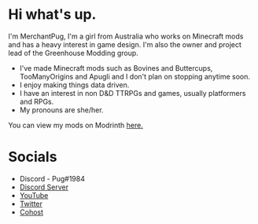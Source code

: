# Hi what's up.

I'm MerchantPug, I'm a girl from Australia who works on Minecraft mods and has a heavy interest in game design.
I'm also the owner and project lead of the Greenhouse Modding group.

- I've made Minecraft mods such as Bovines and Buttercups, TooManyOrigins and Apugli and I don't plan on stopping anytime soon.
- I enjoy making things data driven.
- I have an interest in non D&D TTRPGs and games, usually platformers and RPGs.
- My pronouns are she/her.

You can view my mods on Modrinth [here.](https://modrinth.com/user/Pug)

# Socials
- Discord - Pug#1984
- [Discord Server](https://discord.gg/UBfEjsANNz)
- [YouTube](https://www.youtube.com/channel/MerchantPug)
- [Twitter](https://twitter.com/MerchantPug)
- [Cohost](https://cohost.org/)
